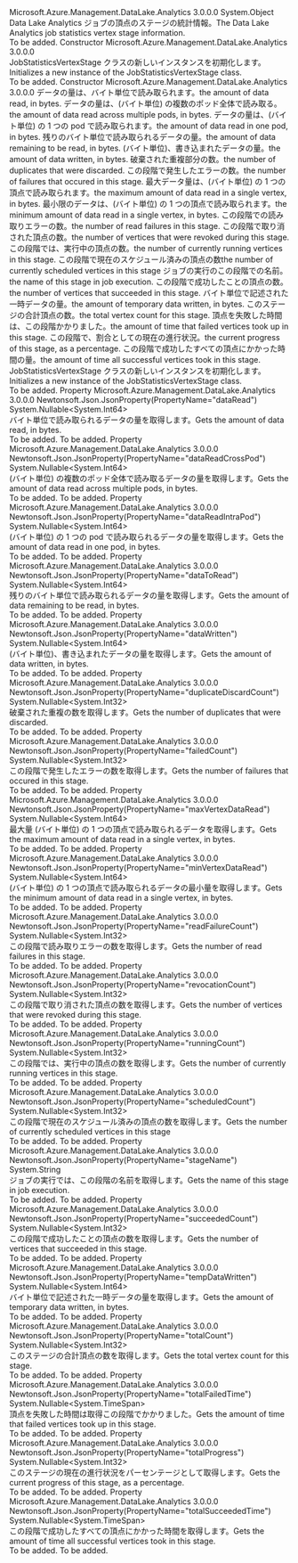 <Type Name="JobStatisticsVertexStage" FullName="Microsoft.Azure.Management.DataLake.Analytics.Models.JobStatisticsVertexStage">
  <TypeSignature Language="C#" Value="public class JobStatisticsVertexStage" />
  <TypeSignature Language="ILAsm" Value=".class public auto ansi beforefieldinit JobStatisticsVertexStage extends System.Object" />
  <TypeSignature Language="DocId" Value="T:Microsoft.Azure.Management.DataLake.Analytics.Models.JobStatisticsVertexStage" />
  <TypeSignature Language="VB.NET" Value="Public Class JobStatisticsVertexStage" />
  <TypeSignature Language="F#" Value="type JobStatisticsVertexStage = class" />
  <AssemblyInfo>
    <AssemblyName>Microsoft.Azure.Management.DataLake.Analytics</AssemblyName>
    <AssemblyVersion>3.0.0.0</AssemblyVersion>
  </AssemblyInfo>
  <Base>
    <BaseTypeName>System.Object</BaseTypeName>
  </Base>
  <Interfaces />
  <Docs>
    <summary>
            <span data-ttu-id="bd128-101">Data Lake Analytics ジョブの頂点のステージの統計情報。</span><span class="sxs-lookup"><span data-stu-id="bd128-101">The Data Lake Analytics job statistics vertex stage information.</span></span>
            </summary>
    <remarks>To be added.</remarks>
  </Docs>
  <Members>
    <Member MemberName=".ctor">
      <MemberSignature Language="C#" Value="public JobStatisticsVertexStage ();" />
      <MemberSignature Language="ILAsm" Value=".method public hidebysig specialname rtspecialname instance void .ctor() cil managed" />
      <MemberSignature Language="DocId" Value="M:Microsoft.Azure.Management.DataLake.Analytics.Models.JobStatisticsVertexStage.#ctor" />
      <MemberSignature Language="VB.NET" Value="Public Sub New ()" />
      <MemberType>Constructor</MemberType>
      <AssemblyInfo>
        <AssemblyName>Microsoft.Azure.Management.DataLake.Analytics</AssemblyName>
        <AssemblyVersion>3.0.0.0</AssemblyVersion>
      </AssemblyInfo>
      <Parameters />
      <Docs>
        <summary>
            <span data-ttu-id="bd128-102">JobStatisticsVertexStage クラスの新しいインスタンスを初期化します。</span><span class="sxs-lookup"><span data-stu-id="bd128-102">Initializes a new instance of the JobStatisticsVertexStage class.</span></span>
            </summary>
        <remarks>To be added.</remarks>
      </Docs>
    </Member>
    <Member MemberName=".ctor">
      <MemberSignature Language="C#" Value="public JobStatisticsVertexStage (Nullable&lt;long&gt; dataRead = null, Nullable&lt;long&gt; dataReadCrossPod = null, Nullable&lt;long&gt; dataReadIntraPod = null, Nullable&lt;long&gt; dataToRead = null, Nullable&lt;long&gt; dataWritten = null, Nullable&lt;int&gt; duplicateDiscardCount = null, Nullable&lt;int&gt; failedCount = null, Nullable&lt;long&gt; maxVertexDataRead = null, Nullable&lt;long&gt; minVertexDataRead = null, Nullable&lt;int&gt; readFailureCount = null, Nullable&lt;int&gt; revocationCount = null, Nullable&lt;int&gt; runningCount = null, Nullable&lt;int&gt; scheduledCount = null, string stageName = null, Nullable&lt;int&gt; succeededCount = null, Nullable&lt;long&gt; tempDataWritten = null, Nullable&lt;int&gt; totalCount = null, Nullable&lt;TimeSpan&gt; totalFailedTime = null, Nullable&lt;int&gt; totalProgress = null, Nullable&lt;TimeSpan&gt; totalSucceededTime = null);" />
      <MemberSignature Language="ILAsm" Value=".method public hidebysig specialname rtspecialname instance void .ctor(valuetype System.Nullable`1&lt;int64&gt; dataRead, valuetype System.Nullable`1&lt;int64&gt; dataReadCrossPod, valuetype System.Nullable`1&lt;int64&gt; dataReadIntraPod, valuetype System.Nullable`1&lt;int64&gt; dataToRead, valuetype System.Nullable`1&lt;int64&gt; dataWritten, valuetype System.Nullable`1&lt;int32&gt; duplicateDiscardCount, valuetype System.Nullable`1&lt;int32&gt; failedCount, valuetype System.Nullable`1&lt;int64&gt; maxVertexDataRead, valuetype System.Nullable`1&lt;int64&gt; minVertexDataRead, valuetype System.Nullable`1&lt;int32&gt; readFailureCount, valuetype System.Nullable`1&lt;int32&gt; revocationCount, valuetype System.Nullable`1&lt;int32&gt; runningCount, valuetype System.Nullable`1&lt;int32&gt; scheduledCount, string stageName, valuetype System.Nullable`1&lt;int32&gt; succeededCount, valuetype System.Nullable`1&lt;int64&gt; tempDataWritten, valuetype System.Nullable`1&lt;int32&gt; totalCount, valuetype System.Nullable`1&lt;valuetype System.TimeSpan&gt; totalFailedTime, valuetype System.Nullable`1&lt;int32&gt; totalProgress, valuetype System.Nullable`1&lt;valuetype System.TimeSpan&gt; totalSucceededTime) cil managed" />
      <MemberSignature Language="DocId" Value="M:Microsoft.Azure.Management.DataLake.Analytics.Models.JobStatisticsVertexStage.#ctor(System.Nullable{System.Int64},System.Nullable{System.Int64},System.Nullable{System.Int64},System.Nullable{System.Int64},System.Nullable{System.Int64},System.Nullable{System.Int32},System.Nullable{System.Int32},System.Nullable{System.Int64},System.Nullable{System.Int64},System.Nullable{System.Int32},System.Nullable{System.Int32},System.Nullable{System.Int32},System.Nullable{System.Int32},System.String,System.Nullable{System.Int32},System.Nullable{System.Int64},System.Nullable{System.Int32},System.Nullable{System.TimeSpan},System.Nullable{System.Int32},System.Nullable{System.TimeSpan})" />
      <MemberSignature Language="VB.NET" Value="Public Sub New (Optional dataRead As Nullable(Of Long) = null, Optional dataReadCrossPod As Nullable(Of Long) = null, Optional dataReadIntraPod As Nullable(Of Long) = null, Optional dataToRead As Nullable(Of Long) = null, Optional dataWritten As Nullable(Of Long) = null, Optional duplicateDiscardCount As Nullable(Of Integer) = null, Optional failedCount As Nullable(Of Integer) = null, Optional maxVertexDataRead As Nullable(Of Long) = null, Optional minVertexDataRead As Nullable(Of Long) = null, Optional readFailureCount As Nullable(Of Integer) = null, Optional revocationCount As Nullable(Of Integer) = null, Optional runningCount As Nullable(Of Integer) = null, Optional scheduledCount As Nullable(Of Integer) = null, Optional stageName As String = null, Optional succeededCount As Nullable(Of Integer) = null, Optional tempDataWritten As Nullable(Of Long) = null, Optional totalCount As Nullable(Of Integer) = null, Optional totalFailedTime As Nullable(Of TimeSpan) = null, Optional totalProgress As Nullable(Of Integer) = null, Optional totalSucceededTime As Nullable(Of TimeSpan) = null)" />
      <MemberSignature Language="F#" Value="new Microsoft.Azure.Management.DataLake.Analytics.Models.JobStatisticsVertexStage : Nullable&lt;int64&gt; * Nullable&lt;int64&gt; * Nullable&lt;int64&gt; * Nullable&lt;int64&gt; * Nullable&lt;int64&gt; * Nullable&lt;int&gt; * Nullable&lt;int&gt; * Nullable&lt;int64&gt; * Nullable&lt;int64&gt; * Nullable&lt;int&gt; * Nullable&lt;int&gt; * Nullable&lt;int&gt; * Nullable&lt;int&gt; * string * Nullable&lt;int&gt; * Nullable&lt;int64&gt; * Nullable&lt;int&gt; * Nullable&lt;TimeSpan&gt; * Nullable&lt;int&gt; * Nullable&lt;TimeSpan&gt; -&gt; Microsoft.Azure.Management.DataLake.Analytics.Models.JobStatisticsVertexStage" Usage="new Microsoft.Azure.Management.DataLake.Analytics.Models.JobStatisticsVertexStage (dataRead, dataReadCrossPod, dataReadIntraPod, dataToRead, dataWritten, duplicateDiscardCount, failedCount, maxVertexDataRead, minVertexDataRead, readFailureCount, revocationCount, runningCount, scheduledCount, stageName, succeededCount, tempDataWritten, totalCount, totalFailedTime, totalProgress, totalSucceededTime)" />
      <MemberType>Constructor</MemberType>
      <AssemblyInfo>
        <AssemblyName>Microsoft.Azure.Management.DataLake.Analytics</AssemblyName>
        <AssemblyVersion>3.0.0.0</AssemblyVersion>
      </AssemblyInfo>
      <Parameters>
        <Parameter Name="dataRead" Type="System.Nullable&lt;System.Int64&gt;" />
        <Parameter Name="dataReadCrossPod" Type="System.Nullable&lt;System.Int64&gt;" />
        <Parameter Name="dataReadIntraPod" Type="System.Nullable&lt;System.Int64&gt;" />
        <Parameter Name="dataToRead" Type="System.Nullable&lt;System.Int64&gt;" />
        <Parameter Name="dataWritten" Type="System.Nullable&lt;System.Int64&gt;" />
        <Parameter Name="duplicateDiscardCount" Type="System.Nullable&lt;System.Int32&gt;" />
        <Parameter Name="failedCount" Type="System.Nullable&lt;System.Int32&gt;" />
        <Parameter Name="maxVertexDataRead" Type="System.Nullable&lt;System.Int64&gt;" />
        <Parameter Name="minVertexDataRead" Type="System.Nullable&lt;System.Int64&gt;" />
        <Parameter Name="readFailureCount" Type="System.Nullable&lt;System.Int32&gt;" />
        <Parameter Name="revocationCount" Type="System.Nullable&lt;System.Int32&gt;" />
        <Parameter Name="runningCount" Type="System.Nullable&lt;System.Int32&gt;" />
        <Parameter Name="scheduledCount" Type="System.Nullable&lt;System.Int32&gt;" />
        <Parameter Name="stageName" Type="System.String" />
        <Parameter Name="succeededCount" Type="System.Nullable&lt;System.Int32&gt;" />
        <Parameter Name="tempDataWritten" Type="System.Nullable&lt;System.Int64&gt;" />
        <Parameter Name="totalCount" Type="System.Nullable&lt;System.Int32&gt;" />
        <Parameter Name="totalFailedTime" Type="System.Nullable&lt;System.TimeSpan&gt;" />
        <Parameter Name="totalProgress" Type="System.Nullable&lt;System.Int32&gt;" />
        <Parameter Name="totalSucceededTime" Type="System.Nullable&lt;System.TimeSpan&gt;" />
      </Parameters>
      <Docs>
        <param name="dataRead"><span data-ttu-id="bd128-103">データの量は、バイト単位で読み取られます。</span><span class="sxs-lookup"><span data-stu-id="bd128-103">the amount of data read, in bytes.</span></span></param>
        <param name="dataReadCrossPod"><span data-ttu-id="bd128-104">データの量は、(バイト単位) の複数のポッド全体で読み取る。</span><span class="sxs-lookup"><span data-stu-id="bd128-104">the amount of data read across multiple pods, in bytes.</span></span></param>
        <param name="dataReadIntraPod"><span data-ttu-id="bd128-105">データの量は、(バイト単位) の 1 つの pod で読み取られます。</span><span class="sxs-lookup"><span data-stu-id="bd128-105">the amount of data read in one pod, in bytes.</span></span></param>
        <param name="dataToRead"><span data-ttu-id="bd128-106">残りのバイト単位で読み取られるデータの量。</span><span class="sxs-lookup"><span data-stu-id="bd128-106">the amount of data remaining to be read, in bytes.</span></span></param>
        <param name="dataWritten"><span data-ttu-id="bd128-107">(バイト単位)、書き込まれたデータの量。</span><span class="sxs-lookup"><span data-stu-id="bd128-107">the amount of data written, in bytes.</span></span></param>
        <param name="duplicateDiscardCount"><span data-ttu-id="bd128-108">破棄された重複部分の数。</span><span class="sxs-lookup"><span data-stu-id="bd128-108">the number of duplicates that were discarded.</span></span></param>
        <param name="failedCount"><span data-ttu-id="bd128-109">この段階で発生したエラーの数。</span><span class="sxs-lookup"><span data-stu-id="bd128-109">the number of failures that occured in this stage.</span></span></param>
        <param name="maxVertexDataRead"><span data-ttu-id="bd128-110">最大データ量は、(バイト単位) の 1 つの頂点で読み取られます。</span><span class="sxs-lookup"><span data-stu-id="bd128-110">the maximum amount of data read in a single vertex, in bytes.</span></span></param>
        <param name="minVertexDataRead"><span data-ttu-id="bd128-111">最小限のデータは、(バイト単位) の 1 つの頂点で読み取られます。</span><span class="sxs-lookup"><span data-stu-id="bd128-111">the minimum amount of data read in a single vertex, in bytes.</span></span></param>
        <param name="readFailureCount"><span data-ttu-id="bd128-112">この段階での読み取りエラーの数。</span><span class="sxs-lookup"><span data-stu-id="bd128-112">the number of read failures in this stage.</span></span></param>
        <param name="revocationCount"><span data-ttu-id="bd128-113">この段階で取り消された頂点の数。</span><span class="sxs-lookup"><span data-stu-id="bd128-113">the number of vertices that were revoked during this stage.</span></span></param>
        <param name="runningCount"><span data-ttu-id="bd128-114">この段階では、実行中の頂点の数。</span><span class="sxs-lookup"><span data-stu-id="bd128-114">the number of currently running vertices in this stage.</span></span></param>
        <param name="scheduledCount"><span data-ttu-id="bd128-115">この段階で現在のスケジュール済みの頂点の数</span><span class="sxs-lookup"><span data-stu-id="bd128-115">the number of currently scheduled vertices in this stage</span></span></param>
        <param name="stageName"><span data-ttu-id="bd128-116">ジョブの実行のこの段階での名前。</span><span class="sxs-lookup"><span data-stu-id="bd128-116">the name of this stage in job execution.</span></span></param>
        <param name="succeededCount"><span data-ttu-id="bd128-117">この段階で成功したことの頂点の数。</span><span class="sxs-lookup"><span data-stu-id="bd128-117">the number of vertices that succeeded in this stage.</span></span></param>
        <param name="tempDataWritten"><span data-ttu-id="bd128-118">バイト単位で記述された一時データの量。</span><span class="sxs-lookup"><span data-stu-id="bd128-118">the amount of temporary data written, in bytes.</span></span></param>
        <param name="totalCount"><span data-ttu-id="bd128-119">このステージの合計頂点の数。</span><span class="sxs-lookup"><span data-stu-id="bd128-119">the total vertex count for this stage.</span></span></param>
        <param name="totalFailedTime"><span data-ttu-id="bd128-120">頂点を失敗した時間は、この段階かかりました。</span><span class="sxs-lookup"><span data-stu-id="bd128-120">the amount of time that failed vertices took up in this stage.</span></span></param>
        <param name="totalProgress"><span data-ttu-id="bd128-121">この段階で、割合としての現在の進行状況。</span><span class="sxs-lookup"><span data-stu-id="bd128-121">the current progress of this stage, as a percentage.</span></span></param>
        <param name="totalSucceededTime"><span data-ttu-id="bd128-122">この段階で成功したすべての頂点にかかった時間の量。</span><span class="sxs-lookup"><span data-stu-id="bd128-122">the amount of time all successful vertices took in this stage.</span></span></param>
        <summary>
            <span data-ttu-id="bd128-123">JobStatisticsVertexStage クラスの新しいインスタンスを初期化します。</span><span class="sxs-lookup"><span data-stu-id="bd128-123">Initializes a new instance of the JobStatisticsVertexStage class.</span></span>
            </summary>
        <remarks>To be added.</remarks>
      </Docs>
    </Member>
    <Member MemberName="DataRead">
      <MemberSignature Language="C#" Value="public Nullable&lt;long&gt; DataRead { get; }" />
      <MemberSignature Language="ILAsm" Value=".property instance valuetype System.Nullable`1&lt;int64&gt; DataRead" />
      <MemberSignature Language="DocId" Value="P:Microsoft.Azure.Management.DataLake.Analytics.Models.JobStatisticsVertexStage.DataRead" />
      <MemberSignature Language="VB.NET" Value="Public ReadOnly Property DataRead As Nullable(Of Long)" />
      <MemberSignature Language="F#" Value="member this.DataRead : Nullable&lt;int64&gt;" Usage="Microsoft.Azure.Management.DataLake.Analytics.Models.JobStatisticsVertexStage.DataRead" />
      <MemberType>Property</MemberType>
      <AssemblyInfo>
        <AssemblyName>Microsoft.Azure.Management.DataLake.Analytics</AssemblyName>
        <AssemblyVersion>3.0.0.0</AssemblyVersion>
      </AssemblyInfo>
      <Attributes>
        <Attribute>
          <AttributeName>Newtonsoft.Json.JsonProperty(PropertyName="dataRead")</AttributeName>
        </Attribute>
      </Attributes>
      <ReturnValue>
        <ReturnType>System.Nullable&lt;System.Int64&gt;</ReturnType>
      </ReturnValue>
      <Docs>
        <summary>
            <span data-ttu-id="bd128-124">バイト単位で読み取られるデータの量を取得します。</span><span class="sxs-lookup"><span data-stu-id="bd128-124">Gets the amount of data read, in bytes.</span></span>
            </summary>
        <value>To be added.</value>
        <remarks>To be added.</remarks>
      </Docs>
    </Member>
    <Member MemberName="DataReadCrossPod">
      <MemberSignature Language="C#" Value="public Nullable&lt;long&gt; DataReadCrossPod { get; }" />
      <MemberSignature Language="ILAsm" Value=".property instance valuetype System.Nullable`1&lt;int64&gt; DataReadCrossPod" />
      <MemberSignature Language="DocId" Value="P:Microsoft.Azure.Management.DataLake.Analytics.Models.JobStatisticsVertexStage.DataReadCrossPod" />
      <MemberSignature Language="VB.NET" Value="Public ReadOnly Property DataReadCrossPod As Nullable(Of Long)" />
      <MemberSignature Language="F#" Value="member this.DataReadCrossPod : Nullable&lt;int64&gt;" Usage="Microsoft.Azure.Management.DataLake.Analytics.Models.JobStatisticsVertexStage.DataReadCrossPod" />
      <MemberType>Property</MemberType>
      <AssemblyInfo>
        <AssemblyName>Microsoft.Azure.Management.DataLake.Analytics</AssemblyName>
        <AssemblyVersion>3.0.0.0</AssemblyVersion>
      </AssemblyInfo>
      <Attributes>
        <Attribute>
          <AttributeName>Newtonsoft.Json.JsonProperty(PropertyName="dataReadCrossPod")</AttributeName>
        </Attribute>
      </Attributes>
      <ReturnValue>
        <ReturnType>System.Nullable&lt;System.Int64&gt;</ReturnType>
      </ReturnValue>
      <Docs>
        <summary>
            <span data-ttu-id="bd128-125">(バイト単位) の複数のポッド全体で読み取るデータの量を取得します。</span><span class="sxs-lookup"><span data-stu-id="bd128-125">Gets the amount of data read across multiple pods, in bytes.</span></span>
            </summary>
        <value>To be added.</value>
        <remarks>To be added.</remarks>
      </Docs>
    </Member>
    <Member MemberName="DataReadIntraPod">
      <MemberSignature Language="C#" Value="public Nullable&lt;long&gt; DataReadIntraPod { get; }" />
      <MemberSignature Language="ILAsm" Value=".property instance valuetype System.Nullable`1&lt;int64&gt; DataReadIntraPod" />
      <MemberSignature Language="DocId" Value="P:Microsoft.Azure.Management.DataLake.Analytics.Models.JobStatisticsVertexStage.DataReadIntraPod" />
      <MemberSignature Language="VB.NET" Value="Public ReadOnly Property DataReadIntraPod As Nullable(Of Long)" />
      <MemberSignature Language="F#" Value="member this.DataReadIntraPod : Nullable&lt;int64&gt;" Usage="Microsoft.Azure.Management.DataLake.Analytics.Models.JobStatisticsVertexStage.DataReadIntraPod" />
      <MemberType>Property</MemberType>
      <AssemblyInfo>
        <AssemblyName>Microsoft.Azure.Management.DataLake.Analytics</AssemblyName>
        <AssemblyVersion>3.0.0.0</AssemblyVersion>
      </AssemblyInfo>
      <Attributes>
        <Attribute>
          <AttributeName>Newtonsoft.Json.JsonProperty(PropertyName="dataReadIntraPod")</AttributeName>
        </Attribute>
      </Attributes>
      <ReturnValue>
        <ReturnType>System.Nullable&lt;System.Int64&gt;</ReturnType>
      </ReturnValue>
      <Docs>
        <summary>
            <span data-ttu-id="bd128-126">(バイト単位) の 1 つの pod で読み取られるデータの量を取得します。</span><span class="sxs-lookup"><span data-stu-id="bd128-126">Gets the amount of data read in one pod, in bytes.</span></span>
            </summary>
        <value>To be added.</value>
        <remarks>To be added.</remarks>
      </Docs>
    </Member>
    <Member MemberName="DataToRead">
      <MemberSignature Language="C#" Value="public Nullable&lt;long&gt; DataToRead { get; }" />
      <MemberSignature Language="ILAsm" Value=".property instance valuetype System.Nullable`1&lt;int64&gt; DataToRead" />
      <MemberSignature Language="DocId" Value="P:Microsoft.Azure.Management.DataLake.Analytics.Models.JobStatisticsVertexStage.DataToRead" />
      <MemberSignature Language="VB.NET" Value="Public ReadOnly Property DataToRead As Nullable(Of Long)" />
      <MemberSignature Language="F#" Value="member this.DataToRead : Nullable&lt;int64&gt;" Usage="Microsoft.Azure.Management.DataLake.Analytics.Models.JobStatisticsVertexStage.DataToRead" />
      <MemberType>Property</MemberType>
      <AssemblyInfo>
        <AssemblyName>Microsoft.Azure.Management.DataLake.Analytics</AssemblyName>
        <AssemblyVersion>3.0.0.0</AssemblyVersion>
      </AssemblyInfo>
      <Attributes>
        <Attribute>
          <AttributeName>Newtonsoft.Json.JsonProperty(PropertyName="dataToRead")</AttributeName>
        </Attribute>
      </Attributes>
      <ReturnValue>
        <ReturnType>System.Nullable&lt;System.Int64&gt;</ReturnType>
      </ReturnValue>
      <Docs>
        <summary>
            <span data-ttu-id="bd128-127">残りのバイト単位で読み取られるデータの量を取得します。</span><span class="sxs-lookup"><span data-stu-id="bd128-127">Gets the amount of data remaining to be read, in bytes.</span></span>
            </summary>
        <value>To be added.</value>
        <remarks>To be added.</remarks>
      </Docs>
    </Member>
    <Member MemberName="DataWritten">
      <MemberSignature Language="C#" Value="public Nullable&lt;long&gt; DataWritten { get; }" />
      <MemberSignature Language="ILAsm" Value=".property instance valuetype System.Nullable`1&lt;int64&gt; DataWritten" />
      <MemberSignature Language="DocId" Value="P:Microsoft.Azure.Management.DataLake.Analytics.Models.JobStatisticsVertexStage.DataWritten" />
      <MemberSignature Language="VB.NET" Value="Public ReadOnly Property DataWritten As Nullable(Of Long)" />
      <MemberSignature Language="F#" Value="member this.DataWritten : Nullable&lt;int64&gt;" Usage="Microsoft.Azure.Management.DataLake.Analytics.Models.JobStatisticsVertexStage.DataWritten" />
      <MemberType>Property</MemberType>
      <AssemblyInfo>
        <AssemblyName>Microsoft.Azure.Management.DataLake.Analytics</AssemblyName>
        <AssemblyVersion>3.0.0.0</AssemblyVersion>
      </AssemblyInfo>
      <Attributes>
        <Attribute>
          <AttributeName>Newtonsoft.Json.JsonProperty(PropertyName="dataWritten")</AttributeName>
        </Attribute>
      </Attributes>
      <ReturnValue>
        <ReturnType>System.Nullable&lt;System.Int64&gt;</ReturnType>
      </ReturnValue>
      <Docs>
        <summary>
            <span data-ttu-id="bd128-128">(バイト単位)、書き込まれたデータの量を取得します。</span><span class="sxs-lookup"><span data-stu-id="bd128-128">Gets the amount of data written, in bytes.</span></span>
            </summary>
        <value>To be added.</value>
        <remarks>To be added.</remarks>
      </Docs>
    </Member>
    <Member MemberName="DuplicateDiscardCount">
      <MemberSignature Language="C#" Value="public Nullable&lt;int&gt; DuplicateDiscardCount { get; }" />
      <MemberSignature Language="ILAsm" Value=".property instance valuetype System.Nullable`1&lt;int32&gt; DuplicateDiscardCount" />
      <MemberSignature Language="DocId" Value="P:Microsoft.Azure.Management.DataLake.Analytics.Models.JobStatisticsVertexStage.DuplicateDiscardCount" />
      <MemberSignature Language="VB.NET" Value="Public ReadOnly Property DuplicateDiscardCount As Nullable(Of Integer)" />
      <MemberSignature Language="F#" Value="member this.DuplicateDiscardCount : Nullable&lt;int&gt;" Usage="Microsoft.Azure.Management.DataLake.Analytics.Models.JobStatisticsVertexStage.DuplicateDiscardCount" />
      <MemberType>Property</MemberType>
      <AssemblyInfo>
        <AssemblyName>Microsoft.Azure.Management.DataLake.Analytics</AssemblyName>
        <AssemblyVersion>3.0.0.0</AssemblyVersion>
      </AssemblyInfo>
      <Attributes>
        <Attribute>
          <AttributeName>Newtonsoft.Json.JsonProperty(PropertyName="duplicateDiscardCount")</AttributeName>
        </Attribute>
      </Attributes>
      <ReturnValue>
        <ReturnType>System.Nullable&lt;System.Int32&gt;</ReturnType>
      </ReturnValue>
      <Docs>
        <summary>
            <span data-ttu-id="bd128-129">破棄された重複の数を取得します。</span><span class="sxs-lookup"><span data-stu-id="bd128-129">Gets the number of duplicates that were discarded.</span></span>
            </summary>
        <value>To be added.</value>
        <remarks>To be added.</remarks>
      </Docs>
    </Member>
    <Member MemberName="FailedCount">
      <MemberSignature Language="C#" Value="public Nullable&lt;int&gt; FailedCount { get; }" />
      <MemberSignature Language="ILAsm" Value=".property instance valuetype System.Nullable`1&lt;int32&gt; FailedCount" />
      <MemberSignature Language="DocId" Value="P:Microsoft.Azure.Management.DataLake.Analytics.Models.JobStatisticsVertexStage.FailedCount" />
      <MemberSignature Language="VB.NET" Value="Public ReadOnly Property FailedCount As Nullable(Of Integer)" />
      <MemberSignature Language="F#" Value="member this.FailedCount : Nullable&lt;int&gt;" Usage="Microsoft.Azure.Management.DataLake.Analytics.Models.JobStatisticsVertexStage.FailedCount" />
      <MemberType>Property</MemberType>
      <AssemblyInfo>
        <AssemblyName>Microsoft.Azure.Management.DataLake.Analytics</AssemblyName>
        <AssemblyVersion>3.0.0.0</AssemblyVersion>
      </AssemblyInfo>
      <Attributes>
        <Attribute>
          <AttributeName>Newtonsoft.Json.JsonProperty(PropertyName="failedCount")</AttributeName>
        </Attribute>
      </Attributes>
      <ReturnValue>
        <ReturnType>System.Nullable&lt;System.Int32&gt;</ReturnType>
      </ReturnValue>
      <Docs>
        <summary>
            <span data-ttu-id="bd128-130">この段階で発生したエラーの数を取得します。</span><span class="sxs-lookup"><span data-stu-id="bd128-130">Gets the number of failures that occured in this stage.</span></span>
            </summary>
        <value>To be added.</value>
        <remarks>To be added.</remarks>
      </Docs>
    </Member>
    <Member MemberName="MaxVertexDataRead">
      <MemberSignature Language="C#" Value="public Nullable&lt;long&gt; MaxVertexDataRead { get; }" />
      <MemberSignature Language="ILAsm" Value=".property instance valuetype System.Nullable`1&lt;int64&gt; MaxVertexDataRead" />
      <MemberSignature Language="DocId" Value="P:Microsoft.Azure.Management.DataLake.Analytics.Models.JobStatisticsVertexStage.MaxVertexDataRead" />
      <MemberSignature Language="VB.NET" Value="Public ReadOnly Property MaxVertexDataRead As Nullable(Of Long)" />
      <MemberSignature Language="F#" Value="member this.MaxVertexDataRead : Nullable&lt;int64&gt;" Usage="Microsoft.Azure.Management.DataLake.Analytics.Models.JobStatisticsVertexStage.MaxVertexDataRead" />
      <MemberType>Property</MemberType>
      <AssemblyInfo>
        <AssemblyName>Microsoft.Azure.Management.DataLake.Analytics</AssemblyName>
        <AssemblyVersion>3.0.0.0</AssemblyVersion>
      </AssemblyInfo>
      <Attributes>
        <Attribute>
          <AttributeName>Newtonsoft.Json.JsonProperty(PropertyName="maxVertexDataRead")</AttributeName>
        </Attribute>
      </Attributes>
      <ReturnValue>
        <ReturnType>System.Nullable&lt;System.Int64&gt;</ReturnType>
      </ReturnValue>
      <Docs>
        <summary>
            <span data-ttu-id="bd128-131">最大量 (バイト単位) の 1 つの頂点で読み取られるデータを取得します。</span><span class="sxs-lookup"><span data-stu-id="bd128-131">Gets the maximum amount of data read in a single vertex, in bytes.</span></span>
            </summary>
        <value>To be added.</value>
        <remarks>To be added.</remarks>
      </Docs>
    </Member>
    <Member MemberName="MinVertexDataRead">
      <MemberSignature Language="C#" Value="public Nullable&lt;long&gt; MinVertexDataRead { get; }" />
      <MemberSignature Language="ILAsm" Value=".property instance valuetype System.Nullable`1&lt;int64&gt; MinVertexDataRead" />
      <MemberSignature Language="DocId" Value="P:Microsoft.Azure.Management.DataLake.Analytics.Models.JobStatisticsVertexStage.MinVertexDataRead" />
      <MemberSignature Language="VB.NET" Value="Public ReadOnly Property MinVertexDataRead As Nullable(Of Long)" />
      <MemberSignature Language="F#" Value="member this.MinVertexDataRead : Nullable&lt;int64&gt;" Usage="Microsoft.Azure.Management.DataLake.Analytics.Models.JobStatisticsVertexStage.MinVertexDataRead" />
      <MemberType>Property</MemberType>
      <AssemblyInfo>
        <AssemblyName>Microsoft.Azure.Management.DataLake.Analytics</AssemblyName>
        <AssemblyVersion>3.0.0.0</AssemblyVersion>
      </AssemblyInfo>
      <Attributes>
        <Attribute>
          <AttributeName>Newtonsoft.Json.JsonProperty(PropertyName="minVertexDataRead")</AttributeName>
        </Attribute>
      </Attributes>
      <ReturnValue>
        <ReturnType>System.Nullable&lt;System.Int64&gt;</ReturnType>
      </ReturnValue>
      <Docs>
        <summary>
            <span data-ttu-id="bd128-132">(バイト単位) の 1 つの頂点で読み取られるデータの最小量を取得します。</span><span class="sxs-lookup"><span data-stu-id="bd128-132">Gets the minimum amount of data read in a single vertex, in bytes.</span></span>
            </summary>
        <value>To be added.</value>
        <remarks>To be added.</remarks>
      </Docs>
    </Member>
    <Member MemberName="ReadFailureCount">
      <MemberSignature Language="C#" Value="public Nullable&lt;int&gt; ReadFailureCount { get; }" />
      <MemberSignature Language="ILAsm" Value=".property instance valuetype System.Nullable`1&lt;int32&gt; ReadFailureCount" />
      <MemberSignature Language="DocId" Value="P:Microsoft.Azure.Management.DataLake.Analytics.Models.JobStatisticsVertexStage.ReadFailureCount" />
      <MemberSignature Language="VB.NET" Value="Public ReadOnly Property ReadFailureCount As Nullable(Of Integer)" />
      <MemberSignature Language="F#" Value="member this.ReadFailureCount : Nullable&lt;int&gt;" Usage="Microsoft.Azure.Management.DataLake.Analytics.Models.JobStatisticsVertexStage.ReadFailureCount" />
      <MemberType>Property</MemberType>
      <AssemblyInfo>
        <AssemblyName>Microsoft.Azure.Management.DataLake.Analytics</AssemblyName>
        <AssemblyVersion>3.0.0.0</AssemblyVersion>
      </AssemblyInfo>
      <Attributes>
        <Attribute>
          <AttributeName>Newtonsoft.Json.JsonProperty(PropertyName="readFailureCount")</AttributeName>
        </Attribute>
      </Attributes>
      <ReturnValue>
        <ReturnType>System.Nullable&lt;System.Int32&gt;</ReturnType>
      </ReturnValue>
      <Docs>
        <summary>
            <span data-ttu-id="bd128-133">この段階で読み取りエラーの数を取得します。</span><span class="sxs-lookup"><span data-stu-id="bd128-133">Gets the number of read failures in this stage.</span></span>
            </summary>
        <value>To be added.</value>
        <remarks>To be added.</remarks>
      </Docs>
    </Member>
    <Member MemberName="RevocationCount">
      <MemberSignature Language="C#" Value="public Nullable&lt;int&gt; RevocationCount { get; }" />
      <MemberSignature Language="ILAsm" Value=".property instance valuetype System.Nullable`1&lt;int32&gt; RevocationCount" />
      <MemberSignature Language="DocId" Value="P:Microsoft.Azure.Management.DataLake.Analytics.Models.JobStatisticsVertexStage.RevocationCount" />
      <MemberSignature Language="VB.NET" Value="Public ReadOnly Property RevocationCount As Nullable(Of Integer)" />
      <MemberSignature Language="F#" Value="member this.RevocationCount : Nullable&lt;int&gt;" Usage="Microsoft.Azure.Management.DataLake.Analytics.Models.JobStatisticsVertexStage.RevocationCount" />
      <MemberType>Property</MemberType>
      <AssemblyInfo>
        <AssemblyName>Microsoft.Azure.Management.DataLake.Analytics</AssemblyName>
        <AssemblyVersion>3.0.0.0</AssemblyVersion>
      </AssemblyInfo>
      <Attributes>
        <Attribute>
          <AttributeName>Newtonsoft.Json.JsonProperty(PropertyName="revocationCount")</AttributeName>
        </Attribute>
      </Attributes>
      <ReturnValue>
        <ReturnType>System.Nullable&lt;System.Int32&gt;</ReturnType>
      </ReturnValue>
      <Docs>
        <summary>
            <span data-ttu-id="bd128-134">この段階で取り消された頂点の数を取得します。</span><span class="sxs-lookup"><span data-stu-id="bd128-134">Gets the number of vertices that were revoked during this stage.</span></span>
            </summary>
        <value>To be added.</value>
        <remarks>To be added.</remarks>
      </Docs>
    </Member>
    <Member MemberName="RunningCount">
      <MemberSignature Language="C#" Value="public Nullable&lt;int&gt; RunningCount { get; }" />
      <MemberSignature Language="ILAsm" Value=".property instance valuetype System.Nullable`1&lt;int32&gt; RunningCount" />
      <MemberSignature Language="DocId" Value="P:Microsoft.Azure.Management.DataLake.Analytics.Models.JobStatisticsVertexStage.RunningCount" />
      <MemberSignature Language="VB.NET" Value="Public ReadOnly Property RunningCount As Nullable(Of Integer)" />
      <MemberSignature Language="F#" Value="member this.RunningCount : Nullable&lt;int&gt;" Usage="Microsoft.Azure.Management.DataLake.Analytics.Models.JobStatisticsVertexStage.RunningCount" />
      <MemberType>Property</MemberType>
      <AssemblyInfo>
        <AssemblyName>Microsoft.Azure.Management.DataLake.Analytics</AssemblyName>
        <AssemblyVersion>3.0.0.0</AssemblyVersion>
      </AssemblyInfo>
      <Attributes>
        <Attribute>
          <AttributeName>Newtonsoft.Json.JsonProperty(PropertyName="runningCount")</AttributeName>
        </Attribute>
      </Attributes>
      <ReturnValue>
        <ReturnType>System.Nullable&lt;System.Int32&gt;</ReturnType>
      </ReturnValue>
      <Docs>
        <summary>
            <span data-ttu-id="bd128-135">この段階では、実行中の頂点の数を取得します。</span><span class="sxs-lookup"><span data-stu-id="bd128-135">Gets the number of currently running vertices in this stage.</span></span>
            </summary>
        <value>To be added.</value>
        <remarks>To be added.</remarks>
      </Docs>
    </Member>
    <Member MemberName="ScheduledCount">
      <MemberSignature Language="C#" Value="public Nullable&lt;int&gt; ScheduledCount { get; }" />
      <MemberSignature Language="ILAsm" Value=".property instance valuetype System.Nullable`1&lt;int32&gt; ScheduledCount" />
      <MemberSignature Language="DocId" Value="P:Microsoft.Azure.Management.DataLake.Analytics.Models.JobStatisticsVertexStage.ScheduledCount" />
      <MemberSignature Language="VB.NET" Value="Public ReadOnly Property ScheduledCount As Nullable(Of Integer)" />
      <MemberSignature Language="F#" Value="member this.ScheduledCount : Nullable&lt;int&gt;" Usage="Microsoft.Azure.Management.DataLake.Analytics.Models.JobStatisticsVertexStage.ScheduledCount" />
      <MemberType>Property</MemberType>
      <AssemblyInfo>
        <AssemblyName>Microsoft.Azure.Management.DataLake.Analytics</AssemblyName>
        <AssemblyVersion>3.0.0.0</AssemblyVersion>
      </AssemblyInfo>
      <Attributes>
        <Attribute>
          <AttributeName>Newtonsoft.Json.JsonProperty(PropertyName="scheduledCount")</AttributeName>
        </Attribute>
      </Attributes>
      <ReturnValue>
        <ReturnType>System.Nullable&lt;System.Int32&gt;</ReturnType>
      </ReturnValue>
      <Docs>
        <summary>
            <span data-ttu-id="bd128-136">この段階で現在のスケジュール済みの頂点の数を取得します。</span><span class="sxs-lookup"><span data-stu-id="bd128-136">Gets the number of currently scheduled vertices in this stage</span></span>
            </summary>
        <value>To be added.</value>
        <remarks>To be added.</remarks>
      </Docs>
    </Member>
    <Member MemberName="StageName">
      <MemberSignature Language="C#" Value="public string StageName { get; }" />
      <MemberSignature Language="ILAsm" Value=".property instance string StageName" />
      <MemberSignature Language="DocId" Value="P:Microsoft.Azure.Management.DataLake.Analytics.Models.JobStatisticsVertexStage.StageName" />
      <MemberSignature Language="VB.NET" Value="Public ReadOnly Property StageName As String" />
      <MemberSignature Language="F#" Value="member this.StageName : string" Usage="Microsoft.Azure.Management.DataLake.Analytics.Models.JobStatisticsVertexStage.StageName" />
      <MemberType>Property</MemberType>
      <AssemblyInfo>
        <AssemblyName>Microsoft.Azure.Management.DataLake.Analytics</AssemblyName>
        <AssemblyVersion>3.0.0.0</AssemblyVersion>
      </AssemblyInfo>
      <Attributes>
        <Attribute>
          <AttributeName>Newtonsoft.Json.JsonProperty(PropertyName="stageName")</AttributeName>
        </Attribute>
      </Attributes>
      <ReturnValue>
        <ReturnType>System.String</ReturnType>
      </ReturnValue>
      <Docs>
        <summary>
            <span data-ttu-id="bd128-137">ジョブの実行では、この段階の名前を取得します。</span><span class="sxs-lookup"><span data-stu-id="bd128-137">Gets the name of this stage in job execution.</span></span>
            </summary>
        <value>To be added.</value>
        <remarks>To be added.</remarks>
      </Docs>
    </Member>
    <Member MemberName="SucceededCount">
      <MemberSignature Language="C#" Value="public Nullable&lt;int&gt; SucceededCount { get; }" />
      <MemberSignature Language="ILAsm" Value=".property instance valuetype System.Nullable`1&lt;int32&gt; SucceededCount" />
      <MemberSignature Language="DocId" Value="P:Microsoft.Azure.Management.DataLake.Analytics.Models.JobStatisticsVertexStage.SucceededCount" />
      <MemberSignature Language="VB.NET" Value="Public ReadOnly Property SucceededCount As Nullable(Of Integer)" />
      <MemberSignature Language="F#" Value="member this.SucceededCount : Nullable&lt;int&gt;" Usage="Microsoft.Azure.Management.DataLake.Analytics.Models.JobStatisticsVertexStage.SucceededCount" />
      <MemberType>Property</MemberType>
      <AssemblyInfo>
        <AssemblyName>Microsoft.Azure.Management.DataLake.Analytics</AssemblyName>
        <AssemblyVersion>3.0.0.0</AssemblyVersion>
      </AssemblyInfo>
      <Attributes>
        <Attribute>
          <AttributeName>Newtonsoft.Json.JsonProperty(PropertyName="succeededCount")</AttributeName>
        </Attribute>
      </Attributes>
      <ReturnValue>
        <ReturnType>System.Nullable&lt;System.Int32&gt;</ReturnType>
      </ReturnValue>
      <Docs>
        <summary>
            <span data-ttu-id="bd128-138">この段階で成功したことの頂点の数を取得します。</span><span class="sxs-lookup"><span data-stu-id="bd128-138">Gets the number of vertices that succeeded in this stage.</span></span>
            </summary>
        <value>To be added.</value>
        <remarks>To be added.</remarks>
      </Docs>
    </Member>
    <Member MemberName="TempDataWritten">
      <MemberSignature Language="C#" Value="public Nullable&lt;long&gt; TempDataWritten { get; }" />
      <MemberSignature Language="ILAsm" Value=".property instance valuetype System.Nullable`1&lt;int64&gt; TempDataWritten" />
      <MemberSignature Language="DocId" Value="P:Microsoft.Azure.Management.DataLake.Analytics.Models.JobStatisticsVertexStage.TempDataWritten" />
      <MemberSignature Language="VB.NET" Value="Public ReadOnly Property TempDataWritten As Nullable(Of Long)" />
      <MemberSignature Language="F#" Value="member this.TempDataWritten : Nullable&lt;int64&gt;" Usage="Microsoft.Azure.Management.DataLake.Analytics.Models.JobStatisticsVertexStage.TempDataWritten" />
      <MemberType>Property</MemberType>
      <AssemblyInfo>
        <AssemblyName>Microsoft.Azure.Management.DataLake.Analytics</AssemblyName>
        <AssemblyVersion>3.0.0.0</AssemblyVersion>
      </AssemblyInfo>
      <Attributes>
        <Attribute>
          <AttributeName>Newtonsoft.Json.JsonProperty(PropertyName="tempDataWritten")</AttributeName>
        </Attribute>
      </Attributes>
      <ReturnValue>
        <ReturnType>System.Nullable&lt;System.Int64&gt;</ReturnType>
      </ReturnValue>
      <Docs>
        <summary>
            <span data-ttu-id="bd128-139">バイト単位で記述された一時データの量を取得します。</span><span class="sxs-lookup"><span data-stu-id="bd128-139">Gets the amount of temporary data written, in bytes.</span></span>
            </summary>
        <value>To be added.</value>
        <remarks>To be added.</remarks>
      </Docs>
    </Member>
    <Member MemberName="TotalCount">
      <MemberSignature Language="C#" Value="public Nullable&lt;int&gt; TotalCount { get; }" />
      <MemberSignature Language="ILAsm" Value=".property instance valuetype System.Nullable`1&lt;int32&gt; TotalCount" />
      <MemberSignature Language="DocId" Value="P:Microsoft.Azure.Management.DataLake.Analytics.Models.JobStatisticsVertexStage.TotalCount" />
      <MemberSignature Language="VB.NET" Value="Public ReadOnly Property TotalCount As Nullable(Of Integer)" />
      <MemberSignature Language="F#" Value="member this.TotalCount : Nullable&lt;int&gt;" Usage="Microsoft.Azure.Management.DataLake.Analytics.Models.JobStatisticsVertexStage.TotalCount" />
      <MemberType>Property</MemberType>
      <AssemblyInfo>
        <AssemblyName>Microsoft.Azure.Management.DataLake.Analytics</AssemblyName>
        <AssemblyVersion>3.0.0.0</AssemblyVersion>
      </AssemblyInfo>
      <Attributes>
        <Attribute>
          <AttributeName>Newtonsoft.Json.JsonProperty(PropertyName="totalCount")</AttributeName>
        </Attribute>
      </Attributes>
      <ReturnValue>
        <ReturnType>System.Nullable&lt;System.Int32&gt;</ReturnType>
      </ReturnValue>
      <Docs>
        <summary>
            <span data-ttu-id="bd128-140">このステージの合計頂点の数を取得します。</span><span class="sxs-lookup"><span data-stu-id="bd128-140">Gets the total vertex count for this stage.</span></span>
            </summary>
        <value>To be added.</value>
        <remarks>To be added.</remarks>
      </Docs>
    </Member>
    <Member MemberName="TotalFailedTime">
      <MemberSignature Language="C#" Value="public Nullable&lt;TimeSpan&gt; TotalFailedTime { get; }" />
      <MemberSignature Language="ILAsm" Value=".property instance valuetype System.Nullable`1&lt;valuetype System.TimeSpan&gt; TotalFailedTime" />
      <MemberSignature Language="DocId" Value="P:Microsoft.Azure.Management.DataLake.Analytics.Models.JobStatisticsVertexStage.TotalFailedTime" />
      <MemberSignature Language="VB.NET" Value="Public ReadOnly Property TotalFailedTime As Nullable(Of TimeSpan)" />
      <MemberSignature Language="F#" Value="member this.TotalFailedTime : Nullable&lt;TimeSpan&gt;" Usage="Microsoft.Azure.Management.DataLake.Analytics.Models.JobStatisticsVertexStage.TotalFailedTime" />
      <MemberType>Property</MemberType>
      <AssemblyInfo>
        <AssemblyName>Microsoft.Azure.Management.DataLake.Analytics</AssemblyName>
        <AssemblyVersion>3.0.0.0</AssemblyVersion>
      </AssemblyInfo>
      <Attributes>
        <Attribute>
          <AttributeName>Newtonsoft.Json.JsonProperty(PropertyName="totalFailedTime")</AttributeName>
        </Attribute>
      </Attributes>
      <ReturnValue>
        <ReturnType>System.Nullable&lt;System.TimeSpan&gt;</ReturnType>
      </ReturnValue>
      <Docs>
        <summary>
            <span data-ttu-id="bd128-141">頂点を失敗した時間は取得この段階でかかりました。</span><span class="sxs-lookup"><span data-stu-id="bd128-141">Gets the amount of time that failed vertices took up in this stage.</span></span>
            </summary>
        <value>To be added.</value>
        <remarks>To be added.</remarks>
      </Docs>
    </Member>
    <Member MemberName="TotalProgress">
      <MemberSignature Language="C#" Value="public Nullable&lt;int&gt; TotalProgress { get; }" />
      <MemberSignature Language="ILAsm" Value=".property instance valuetype System.Nullable`1&lt;int32&gt; TotalProgress" />
      <MemberSignature Language="DocId" Value="P:Microsoft.Azure.Management.DataLake.Analytics.Models.JobStatisticsVertexStage.TotalProgress" />
      <MemberSignature Language="VB.NET" Value="Public ReadOnly Property TotalProgress As Nullable(Of Integer)" />
      <MemberSignature Language="F#" Value="member this.TotalProgress : Nullable&lt;int&gt;" Usage="Microsoft.Azure.Management.DataLake.Analytics.Models.JobStatisticsVertexStage.TotalProgress" />
      <MemberType>Property</MemberType>
      <AssemblyInfo>
        <AssemblyName>Microsoft.Azure.Management.DataLake.Analytics</AssemblyName>
        <AssemblyVersion>3.0.0.0</AssemblyVersion>
      </AssemblyInfo>
      <Attributes>
        <Attribute>
          <AttributeName>Newtonsoft.Json.JsonProperty(PropertyName="totalProgress")</AttributeName>
        </Attribute>
      </Attributes>
      <ReturnValue>
        <ReturnType>System.Nullable&lt;System.Int32&gt;</ReturnType>
      </ReturnValue>
      <Docs>
        <summary>
            <span data-ttu-id="bd128-142">このステージの現在の進行状況をパーセンテージとして取得します。</span><span class="sxs-lookup"><span data-stu-id="bd128-142">Gets the current progress of this stage, as a percentage.</span></span>
            </summary>
        <value>To be added.</value>
        <remarks>To be added.</remarks>
      </Docs>
    </Member>
    <Member MemberName="TotalSucceededTime">
      <MemberSignature Language="C#" Value="public Nullable&lt;TimeSpan&gt; TotalSucceededTime { get; }" />
      <MemberSignature Language="ILAsm" Value=".property instance valuetype System.Nullable`1&lt;valuetype System.TimeSpan&gt; TotalSucceededTime" />
      <MemberSignature Language="DocId" Value="P:Microsoft.Azure.Management.DataLake.Analytics.Models.JobStatisticsVertexStage.TotalSucceededTime" />
      <MemberSignature Language="VB.NET" Value="Public ReadOnly Property TotalSucceededTime As Nullable(Of TimeSpan)" />
      <MemberSignature Language="F#" Value="member this.TotalSucceededTime : Nullable&lt;TimeSpan&gt;" Usage="Microsoft.Azure.Management.DataLake.Analytics.Models.JobStatisticsVertexStage.TotalSucceededTime" />
      <MemberType>Property</MemberType>
      <AssemblyInfo>
        <AssemblyName>Microsoft.Azure.Management.DataLake.Analytics</AssemblyName>
        <AssemblyVersion>3.0.0.0</AssemblyVersion>
      </AssemblyInfo>
      <Attributes>
        <Attribute>
          <AttributeName>Newtonsoft.Json.JsonProperty(PropertyName="totalSucceededTime")</AttributeName>
        </Attribute>
      </Attributes>
      <ReturnValue>
        <ReturnType>System.Nullable&lt;System.TimeSpan&gt;</ReturnType>
      </ReturnValue>
      <Docs>
        <summary>
            <span data-ttu-id="bd128-143">この段階で成功したすべての頂点にかかった時間を取得します。</span><span class="sxs-lookup"><span data-stu-id="bd128-143">Gets the amount of time all successful vertices took in this stage.</span></span>
            </summary>
        <value>To be added.</value>
        <remarks>To be added.</remarks>
      </Docs>
    </Member>
  </Members>
</Type>